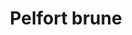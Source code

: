 ---
title: "Pelfort brune"
description: "Bouteille 33cl"
price: "4.50"
image: "pelfort-brune.jpeg"
---